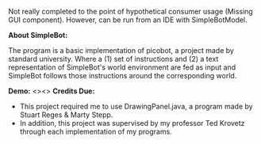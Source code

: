 <p>Not really completed to the point of hypothetical consumer usage (Missing GUI component). However, can be run from an IDE with SimpleBotModel.</p>

<b>About SimpleBot:</b>
<p>The program is a basic implementation of picobot, a project made by standard university. Where a (1) set of instructions and (2) a text representation of SimpleBot's world environment are fed as input and SimpleBot follows those instructions around the corresponding world.</p>

<b>Demo:</b>
<><>
<b>Credits Due:</b>
<ul>
    <li>This project required me to use DrawingPanel.java, a program made by Stuart Reges & Marty Stepp.</li>
    <li>In addition, this project was supervised by my professor Ted Krovetz through each implementation of my programs.</li>
</ul>
